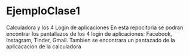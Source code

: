 # EjemploClase1

Calculadora y los 4 Login de aplicaciones
En esta repocitoria se podran encontrar los pantallazos de los 4 login de aplicaciones: Facebook, Instagram, Tinder, Gmail.
Tambien se encontrara un pantazado de la aplicacacion de la calculadora 
